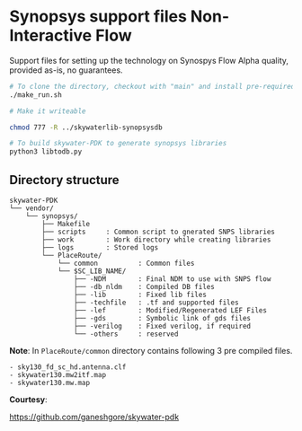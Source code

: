 Synopsys support files Non-Interactive Flow
=======================

Support files for setting up the technology on Synospys Flow
Alpha quality, provided as-is, no guarantees.

```bash
# To clone the directory, checkout with "main" and install pre-required tools:
./make_run.sh

# Make it writeable

chmod 777 -R ../skywaterlib-synopsysdb

# To build skywater-PDK to generate synopsys libraries
python3 libtodb.py

```

Directory structure
--------------------

```pre
skywater-PDK
└── vendor/
    └── synopsys/
        ├── Makefile
        ├── scripts     : Common script to gnerated SNPS libraries
        ├── work        : Work directory while creating libraries
        ├── logs        : Stored logs
        └── PlaceRoute/
            └── common          : Common files
            └── $SC_LIB_NAME/
                ├── -NDM        : Final NDM to use with SNPS flow
                ├── -db_nldm    : Compiled DB files
                ├── -lib        : Fixed lib files
                ├── -techfile   : .tf and supported files
                ├── -lef        : Modified/Regenerated LEF Files
                ├── -gds        : Symbolic link of gds files
                ├── -verilog    : Fixed verilog, if required
                └── -others     : reserved
```

**Note**:
In `PlaceRoute/common` directory contains following 3 pre compiled files.

```pre
- sky130_fd_sc_hd.antenna.clf
- skywater130.mw2itf.map
- skywater130.mw.map
```

**Courtesy**:

https://github.com/ganeshgore/skywater-pdk
